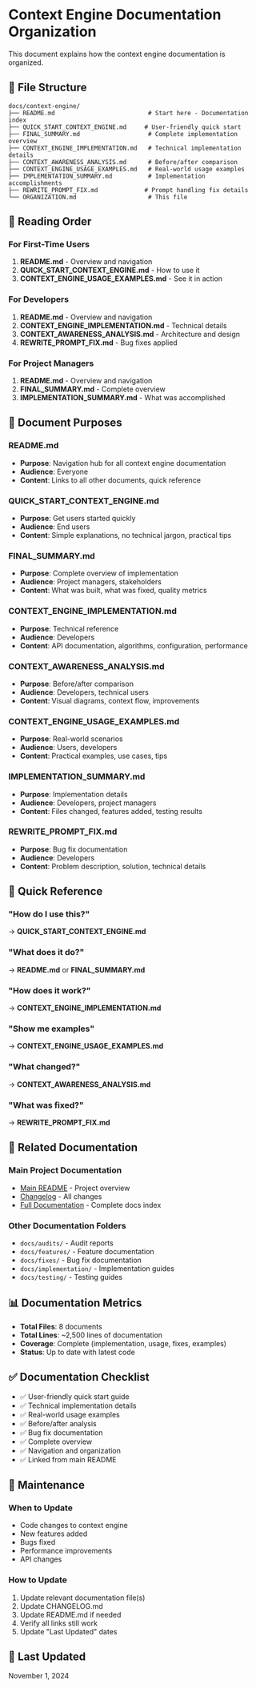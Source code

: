 # Context Engine Documentation Organization

This document explains how the context engine documentation is organized.

## 📁 File Structure

```
docs/context-engine/
├── README.md                          # Start here - Documentation index
├── QUICK_START_CONTEXT_ENGINE.md     # User-friendly quick start
├── FINAL_SUMMARY.md                   # Complete implementation overview
├── CONTEXT_ENGINE_IMPLEMENTATION.md   # Technical implementation details
├── CONTEXT_AWARENESS_ANALYSIS.md      # Before/after comparison
├── CONTEXT_ENGINE_USAGE_EXAMPLES.md   # Real-world usage examples
├── IMPLEMENTATION_SUMMARY.md          # Implementation accomplishments
├── REWRITE_PROMPT_FIX.md             # Prompt handling fix details
└── ORGANIZATION.md                    # This file
```

## 📖 Reading Order

### For First-Time Users
1. **README.md** - Overview and navigation
2. **QUICK_START_CONTEXT_ENGINE.md** - How to use it
3. **CONTEXT_ENGINE_USAGE_EXAMPLES.md** - See it in action

### For Developers
1. **README.md** - Overview and navigation
2. **CONTEXT_ENGINE_IMPLEMENTATION.md** - Technical details
3. **CONTEXT_AWARENESS_ANALYSIS.md** - Architecture and design
4. **REWRITE_PROMPT_FIX.md** - Bug fixes applied

### For Project Managers
1. **README.md** - Overview and navigation
2. **FINAL_SUMMARY.md** - Complete overview
3. **IMPLEMENTATION_SUMMARY.md** - What was accomplished

## 📝 Document Purposes

### README.md
- **Purpose**: Navigation hub for all context engine documentation
- **Audience**: Everyone
- **Content**: Links to all other documents, quick reference

### QUICK_START_CONTEXT_ENGINE.md
- **Purpose**: Get users started quickly
- **Audience**: End users
- **Content**: Simple explanations, no technical jargon, practical tips

### FINAL_SUMMARY.md
- **Purpose**: Complete overview of implementation
- **Audience**: Project managers, stakeholders
- **Content**: What was built, what was fixed, quality metrics

### CONTEXT_ENGINE_IMPLEMENTATION.md
- **Purpose**: Technical reference
- **Audience**: Developers
- **Content**: API documentation, algorithms, configuration, performance

### CONTEXT_AWARENESS_ANALYSIS.md
- **Purpose**: Before/after comparison
- **Audience**: Developers, technical users
- **Content**: Visual diagrams, context flow, improvements

### CONTEXT_ENGINE_USAGE_EXAMPLES.md
- **Purpose**: Real-world scenarios
- **Audience**: Users, developers
- **Content**: Practical examples, use cases, tips

### IMPLEMENTATION_SUMMARY.md
- **Purpose**: Implementation details
- **Audience**: Developers, project managers
- **Content**: Files changed, features added, testing results

### REWRITE_PROMPT_FIX.md
- **Purpose**: Bug fix documentation
- **Audience**: Developers
- **Content**: Problem description, solution, technical details

## 🎯 Quick Reference

### "How do I use this?"
→ **QUICK_START_CONTEXT_ENGINE.md**

### "What does it do?"
→ **README.md** or **FINAL_SUMMARY.md**

### "How does it work?"
→ **CONTEXT_ENGINE_IMPLEMENTATION.md**

### "Show me examples"
→ **CONTEXT_ENGINE_USAGE_EXAMPLES.md**

### "What changed?"
→ **CONTEXT_AWARENESS_ANALYSIS.md**

### "What was fixed?"
→ **REWRITE_PROMPT_FIX.md**

## 🔗 Related Documentation

### Main Project Documentation
- [Main README](../../README.md) - Project overview
- [Changelog](../../CHANGELOG.md) - All changes
- [Full Documentation](../README.md) - Complete docs index

### Other Documentation Folders
- `docs/audits/` - Audit reports
- `docs/features/` - Feature documentation
- `docs/fixes/` - Bug fix documentation
- `docs/implementation/` - Implementation guides
- `docs/testing/` - Testing guides

## 📊 Documentation Metrics

- **Total Files**: 8 documents
- **Total Lines**: ~2,500 lines of documentation
- **Coverage**: Complete (implementation, usage, fixes, examples)
- **Status**: Up to date with latest code

## ✅ Documentation Checklist

- ✅ User-friendly quick start guide
- ✅ Technical implementation details
- ✅ Real-world usage examples
- ✅ Before/after analysis
- ✅ Bug fix documentation
- ✅ Complete overview
- ✅ Navigation and organization
- ✅ Linked from main README

## 🔄 Maintenance

### When to Update
- Code changes to context engine
- New features added
- Bugs fixed
- Performance improvements
- API changes

### How to Update
1. Update relevant documentation file(s)
2. Update CHANGELOG.md
3. Update README.md if needed
4. Verify all links still work
5. Update "Last Updated" dates

## 📅 Last Updated

November 1, 2024
